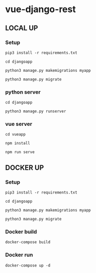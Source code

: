 # vue-django-rest

## LOCAL UP
### Setup
`pip3 install -r requirements.txt`

`cd djangoapp`

`python3 manage.py makemigrations myapp`

`python3 manage.py migrate`

### python server
`cd djangoapp`

`python3 manage.py runserver`

### vue server
`cd vueapp`

`npm install`

`npm run serve`


## DOCKER UP

### Setup
`pip3 install -r requirements.txt`

`cd djangoapp`

`python3 manage.py makemigrations myapp`

`python3 manage.py migrate`

### Docker build

`docker-compose build`

### Docker run

`docker-compose up -d`

